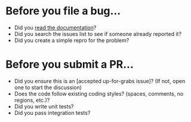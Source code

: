 # Before you file a bug...

* Did you [read the documentation](https://github.com/pchalamet/full-build/wiki)?
* Did you search the issues list to see if someone already reported it?
* Did you create a simple repro for the problem?

# Before you submit a PR...

* Did you ensure this is an [accepted up-for-grabs issue]? (If not, open one to start the discussion)
* Does the code follow existing coding styles? (spaces, comments, no regions, etc.)?
* Did you write unit tests?
* Did you pass integration tests?
